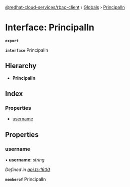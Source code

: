 [@redhat-cloud-services/rbac-client](../README.md) › [Globals](../globals.md) › [PrincipalIn](principalin.md)

# Interface: PrincipalIn

**`export`** 

**`interface`** PrincipalIn

## Hierarchy

* **PrincipalIn**

## Index

### Properties

* [username](principalin.md#username)

## Properties

###  username

• **username**: *string*

*Defined in [api.ts:1600](https://github.com/RedHatInsights/javascript-clients.gi/blob/master/packages/rbac/api.ts#L1600)*

**`memberof`** PrincipalIn
